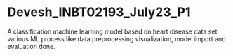 # Devesh_INBT02193_July23_P1
A classification machine learning model based on heart disease data set various ML process like data preprocessing visualization, model import and evaluation done.
